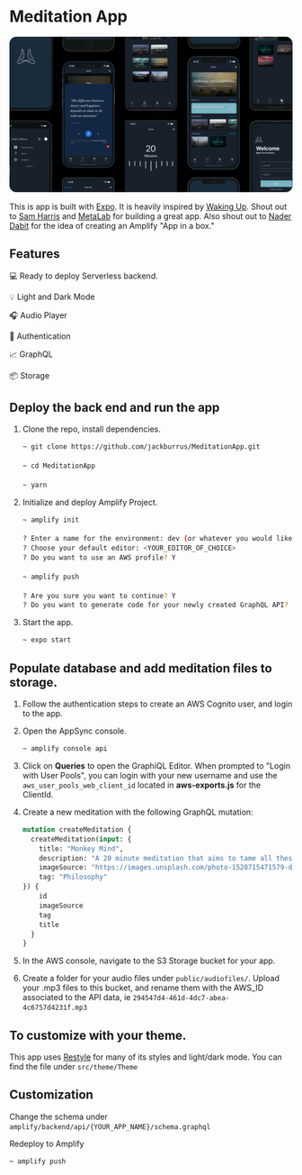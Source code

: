 # Meditation App

![./assets/ReadMeBanner.png](./assets/ReadMeBanner.png)

This is app is built with [Expo](https://docs.expo.io/). It is heavily inspired by [Waking Up](https://wakingup.com/). Shout out to [Sam Harris](https://twitter.com/SamHarrisOrg?ref_src=twsrc%5Egoogle%7Ctwcamp%5Eserp%7Ctwgr%5Eauthor) and  [MetaLab](https://www.metalab.com/projects/waking-up) for building a great app. Also shout out to [Nader Dabit](https://twitter.com/dabit3?ref_src=twsrc%5Egoogle%7Ctwcamp%5Eserp%7Ctwgr%5Eauthor) for the idea of creating an Amplify "App in a box."

## Features

💻 Ready to deploy Serverless backend. 

💡 Light and Dark Mode

🎧  Audio Player

🔐 Authentication

📈 GraphQL

📦 Storage

## Deploy the back end and run the app


1. Clone the repo, install dependencies.

    ```bash
    ~ git clone https://github.com/jackburrus/MeditationApp.git

    ~ cd MeditationApp

    ~ yarn
    ```

2. Initialize and deploy Amplify Project.

    ```bash
    ~ amplify init

    ? Enter a name for the environment: dev (or whatever you would like to call this env)
    ? Choose your default editor: <YOUR_EDITOR_OF_CHOICE>
    ? Do you want to use an AWS profile? Y

    ~ amplify push

    ? Are you sure you want to continue? Y
    ? Do you want to generate code for your newly created GraphQL API? Y
    ```

3. Start the app.

    ```bash
    ~ expo start
    ```

## Populate database and add meditation files to storage.


1. Follow the authentication steps to create an AWS Cognito user, and login to the app.
2. Open the AppSync console.

    ```bash
    ~ amplify console api
    ```

3. Click on **Queries** to open the GraphiQL Editor. When prompted to "Login with User Pools", you can login with your new username and use the `aws_user_pools_web_client_id` located in **aws-exports.js** for the ClientId.
4. Create a new meditation with the following GraphQL mutation:

    ```graphql
    mutation createMeditation {
      createMeditation(input: {
        title: "Monkey Mind", 
        description: "A 20 minute meditation that aims to tame all these monkeys looking to steal your attention.", 
        imageSource: "https://images.unsplash.com/photo-1528715471579-d1bcf0ba5e83?ixid=MXwxMjA3fDB8MHxwaG90by1wYWdlfHx8fGVufDB8fHw%3D&ixlib=rb-1.2.1&auto=format&fit=crop&w=2870&q=80", 
        tag: "Philosophy"
    }) {
        id
        imageSource
        tag
        title
      }
    }
    ```

5. In the AWS console,  navigate to the S3 Storage bucket for your app.
6. Create a folder for your audio files under `public/audiofiles/`. Upload your .mp3 files to this bucket, and rename them with the AWS_ID associated to the API data, ie `294547d4-461d-4dc7-abea-4c6757d4231f.mp3`

## To customize with your theme.


This app uses [Restyle](https://github.com/Shopify/restyle) for many of its styles and light/dark mode. You can find the file under `src/theme/Theme`

## Customization


Change the schema under `amplify/backend/api/{YOUR_APP_NAME}/schema.graphql`

Redeploy to Amplify

```bash
~ amplify push
```
